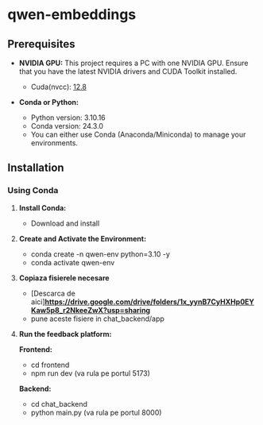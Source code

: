 
# qwen-embeddings

## Prerequisites

- **NVIDIA GPU:** 
    This project requires a PC with one NVIDIA GPU. 
    Ensure that you have the latest NVIDIA drivers and CUDA Toolkit installed.

    - Cuda(nvcc): [12.8](https://developer.nvidia.com/cuda-downloads?target_os=Linux&target_arch=x86_64&Distribution=Ubuntu&target_version=22.04&target_type=deb_local)

- **Conda or Python:** 
    - Python version: 3.10.16
    - Conda version: 24.3.0
    - You can either use Conda (Anaconda/Miniconda) to manage your environments.

## Installation

### Using Conda

1. **Install Conda:**
   - Download and install 

2. **Create and Activate the Environment:**
   - conda create -n qwen-env python=3.10 -y
   - conda activate qwen-env

3. **Copiaza fisierele necesare**
   - [Descarca de aici]**https://drive.google.com/drive/folders/1x_yynB7CyHXHp0EYKaw5p8_r2NkeeZwX?usp=sharing**
   - pune aceste fisiere in chat_backend/app

5. **Run the feedback platform:**

    **Frontend:** 

    - cd frontend
    - npm run dev (va rula pe portul 5173)

    **Backend:**

    - cd chat_backend
    - python main.py (va rula pe portul 8000)

